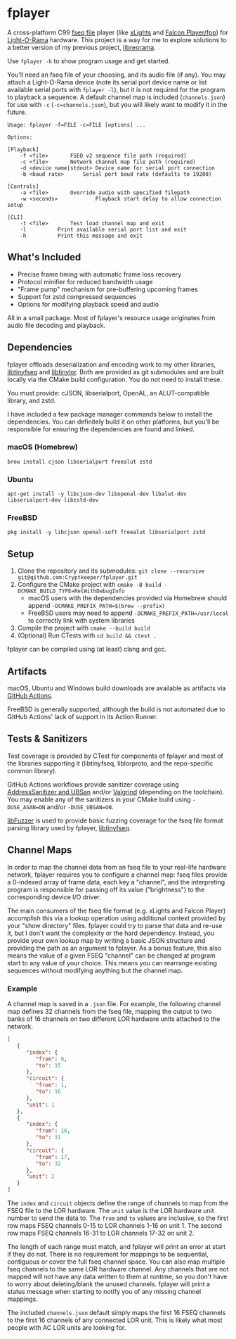 # fplayer

A cross-platform C99 [fseq file](http://github.com/Cryptkeeper/fseq-file-format) player (like [xLights](http://github.com/smeighan/xLights) and [Falcon Player/fpp](https://github.com/FalconChristmas/fpp)) for [Light-O-Rama](https://lightorama.com) hardware. This project is a way for me to explore solutions to a better version of my previous project, [libreorama](https://github.com/Cryptkeeper/libreorama).

Use `fplayer -h` to show program usage and get started.

You'll need an fseq file of your choosing, and its audio file (if any). You may attach a Light-O-Rama device (note its serial port device name or list available serial ports with `fplayer -l`), but it is not required for the program to playback a sequence. A default channel map is included (`channels.json`) for use with `-c` (`-c=channels.json`), but you will likely want to modify it in the future.

```
Usage: fplayer -f=FILE -c=FILE [options] ...

Options:

[Playback]
	-f <file>		FSEQ v2 sequence file path (required)
	-c <file>		Network channel map file path (required)
	-d <device name|stdout>	Device name for serial port connection
	-b <baud rate>		Serial port baud rate (defaults to 19200)

[Controls]
	-a <file>		Override audio with specified filepath
	-w <seconds>            Playback start delay to allow connection setup

[CLI]
	-t <file>		Test load channel map and exit
	-l			Print available serial port list and exit
	-h			Print this message and exit
```

## What's Included

- Precise frame timing with automatic frame loss recovery
- Protocol minifier for reduced bandwidth usage
- "Frame pump" mechanism for pre-buffering upcoming frames
- Support for zstd compressed sequences
- Options for modifying playback speed and audio

All in a small package. Most of fplayer's resource usage originates from audio file decoding and playback.

## Dependencies

fplayer offloads deserialization and encoding work to my other libraries,
[libtinyfseq](https://github.com/Cryptkeeper/libtinyfseq) and
[libtinylor](https://github.com/Cryptkeeper/libtinylor). Both are provided as git submodules and are built locally via the CMake build configuration. You do not need to install these.

You must provide: cJSON, libserialport, OpenAL, an ALUT-compatible library, and zstd.

I have included a few package manager commands below to install the dependencies. You can definitely build it on other platforms, but you'll be responsible for ensuring the dependencies are found and linked.

### macOS (Homebrew)
```brew install cjson libserialport freealut zstd```

### Ubuntu
```apt-get install -y libcjson-dev libopenal-dev libalut-dev libserialport-dev libzstd-dev```

### FreeBSD
```pkg install -y libcjson openal-soft freealut libserialport zstd```

## Setup

1. Clone the repository and its submodules: `git clone --recursive git@github.com:Cryptkeeper/fplayer.git`
2. Configure the CMake project with `cmake -B build -DCMAKE_BUILD_TYPE=RelWithDebugInfo`
    - macOS users with the dependencies provided via Homebrew should append `-DCMAKE_PREFIX_PATH=$(brew --prefix)`
    - FreeBSD users may need to append `-DCMAKE_PREFIX_PATH=/usr/local` to correctly link with system libraries
3. Compile the project with `cmake --build build`
4. (Optional) Run CTests with `cd build && ctest .`

fplayer can be compiled using (at least) clang and gcc.

## Artifacts
macOS, Ubuntu and Windows build downloads are available as artifacts via [GitHub Actions](https://github.com/Cryptkeeper/fplayer/actions).

FreeBSD is generally supported, although the build is not automated due to GitHub Actions' lack of support in its Action Runner.

## Tests & Sanitizers
Test coverage is provided by CTest for components of fplayer and most of the libraries supporting it (libtinyfseq, liblorproto, and the repo-specific common library).

GitHub Actions workflows provide sanitizer coverage using [AddressSanitizer and UBSan](https://github.com/google/sanitizers) and/or [Valgrind](https://valgrind.org) (depending on the toolchain). You may enable any of the sanitizers in your CMake build using `-DUSE_ASAN=ON` and/or `-DUSE_UBSAN=ON`.

[libFuzzer](https://llvm.org/docs/LibFuzzer.html) is used to provide basic fuzzing coverage for the fseq file format parsing library used by fplayer, [libtinyfseq](https://github.com/Cryptkeeper/libtinyfseq).

## Channel Maps
In order to map the channel data from an fseq file to your real-life hardware network, fplayer requires you to configure a channel map: fseq files provide a 0-indexed array of frame data, each key a "channel", and the interpreting program is responsible for passing off its value ("brightness") to the corresponding device I/O driver. 

The main consumers of the fseq file format (e.g. xLights and Falcon Player) accomplish this via a lookup operation using additional context provided by your "show directory" files. fplayer could try to parse that data and re-use it, but I don't want the complexity or the hard dependency. Instead, you provide your own lookup map by writing a basic JSON structure and providing the path as an argument to fplayer. As a bonus feature, this also means the value of a given FSEQ "channel" can be changed at program start to any value of your choice. This means you can rearrange existing sequences without modifying anything but the channel map.

### Example
A channel map is saved in a `.json` file. For example, the following channel map defines 32 channels from the fseq file, mapping the output to two banks of 16 channels on two different LOR hardware units attached to the network. 

```json
[
   {
      "index": {
         "from": 0,
         "to": 15
      },
      "circuit": {
         "from": 1,
         "to": 16
      },
      "unit": 1
   },
   {
      "index": {
         "from": 16,
         "to": 31
      },
      "circuit": {
         "from": 17,
         "to": 32
      },
      "unit": 2
   }
]
```

The `index` and `circuit` objects define the range of channels to map from the FSEQ file to the LOR hardware. The `unit` value is the LOR hardware unit number to send the data to. The `from` and `to` values are inclusive, so the first row maps FSEQ channels 0-15 to LOR channels 1-16 on unit 1. The second row maps FSEQ channels 16-31 to LOR channels 17-32 on unit 2.

The length of each range must match, and fplayer will print an error at start if they do not. There is no requirement for mappings to be sequential, contiguous or cover the full fseq channel space. You can also map multiple fseq channels to the same LOR hardware channel. Any channels that are not mapped will not have any data written to them at runtime, so you don't have to worry about deleting/blank the unused channels. fplayer will print a status message when starting to notify you of any missing channel mappings.

The included `channels.json` default simply maps the first 16 FSEQ channels to the first 16 channels of any connected LOR unit. This is likely what most people with AC LOR units are looking for.
